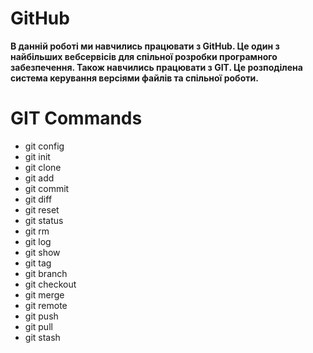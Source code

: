 # GitHub

**В данній роботі ми навчились працювати з GitHub. Це один з найбільших вебсервісів для спільної розробки програмного забезпечення.
Також навчились працювати з GIT. Це розподілена система керування версіями файлів та спільної роботи.**

# GIT Commands

- git config
- git init
- git clone
- git add
- git commit
- git diff
- git reset
- git status
- git rm
- git log
- git show
- git tag
- git branch
- git checkout
- git merge
- git remote
- git push
- git pull
- git stash
